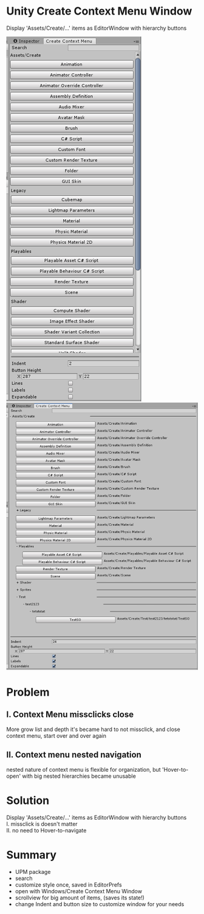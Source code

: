 # Unity Create Context Menu Window

Display 'Assets/Create/...' items as EditorWindow with hierarchy buttons

![alt text](https://github.com/mitay-walle/Unity-CreateContextMenuWindow/blob/master/Documentation/preview_0.png)
![alt text](https://github.com/mitay-walle/Unity-CreateContextMenuWindow/blob/master/Documentation/preview_1.png)

# Problem

## I. Context Menu missclicks close
More grow list and depth it's became hard to not missclick, and close context menu, start over and over again
## II. Context menu nested navigation
nested nature of context menu is flexible for organization, but 'Hover-to-open' with big nested hierarchies became unusable
# Solution
Display 'Assets/Create/...' items as EditorWindow with hierarchy buttons
<br>I. missclick is doesn't matter
<br>II. no need to Hover-to-navigate

# Summary
- UPM package
- search
- customize style once, saved in EditorPrefs
- open with Windows/Create Context Menu Window
- scrollview for big amount of items, (saves its state!)
- change Indent and button size to customize window for your needs
